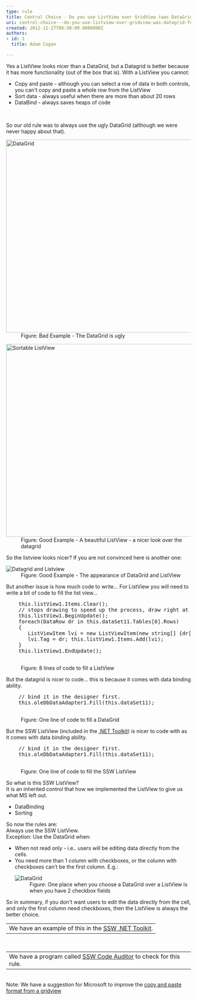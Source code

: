 ```yaml
---
type: rule
title: Control Choice - Do you use ListView over GridView (was DataGrid) for ReadOnly? (Windows Forms only)
uri: control-choice---do-you-use-listview-over-gridview-was-datagrid-for-readonly-windows-forms-only
created: 2012-11-27T08:50:09.0000000Z
authors:
- id: 1
  title: Adam Cogan

---
```




<span class='intro'> <div>Yes a ListView looks nicer than a DataGrid, but a Datagrid is better because it has more functionality (out of the box that is). With a ListView you cannot&#58;</div>
<ul><li>Copy and paste - although you can select a row of data in both controls, you can't copy and paste a whole row from the ListView</li>
<li>Sort data - always useful when there are more than about 20 rows</li>
<li>DataBind - always saves heaps of code</li></ul> </span>

​<div>So our old rule was to always use the ugly DataGrid (although we were never happy about that).</div>
<dl class="badImage"><dt><img alt="DataGrid" src="http&#58;//www.ssw.com.au/ssw/Standards/Rules/Images/UsingDataGridWhenNotNeeded.gif" width="534" height="526" /></dt>
<dd>Figure&#58; Bad Example - The DataGrid is ugly</dd></dl>
<dl class="goodImage"><dt><img alt="Sortable ListView" src="http&#58;//www.ssw.com.au/ssw/Standards/Rules/Images/SortableListView.gif" width="534" height="526" /></dt>
<dd>Figure&#58; Good Example - A beautiful ListView - a nicer look over the datagrid</dd></dl>
<div>So the listview looks nicer? If you are not convinced here is another one&#58;</div>
<dl class="goodImage"><dt><img alt="Datagrid and Listview" src="http&#58;//www.ssw.com.au/ssw/Standards/Rules/Images/DatagridVSListview.gif" /></dt>
<dd>Figure&#58; Good Example - The appearance of DataGrid and ListView</dd></dl>
<div>But another issue is how much code to write... For ListView you will need to write a bit of code to fill the list view...</div>
<dl class="badCode"><dt><pre>    this.listView1.Items.Clear(); 
    // stops drawing to speed up the process, draw right at the end. 
    this.listView1.BeginUpdate(); 
    foreach(DataRow dr in this.dataSet11.Tables[0].Rows)
    &#123; 
       ListViewItem lvi = new ListViewItem(new string[] &#123;dr[0].ToString(),dr[1].ToString(),dr[2].ToString()&#125;);
       lvi.Tag = dr; this.listView1.Items.Add(lvi); 
    &#125; 
    this.listView1.EndUpdate();
                        </pre></dt>
<dd>Figure&#58; 8 lines of code to fill a ListView</dd></dl>
<div>But the datagrid is nicer to code... this is because it comes with data binding ability.</div>
<dl class="badCode"><dt><pre>    // bind it in the designer first. 
    this.oleDbDataAdapter1.Fill(this.dataSet11);
                        </pre></dt>
<dd>Figure&#58; One line of code to fill a DataGrid</dd></dl>
<div>But the SSW ListView (included in the <a href="http&#58;//www.ssw.com.au/ssw/NETToolkit/">.NET Toolkit</a>) is nicer to code with as it comes with data binding ability.</div>
<dl class="goodCode"><dt><pre>    // bind it in the designer first. 
    this.oleDbDataAdapter1.Fill(this.dataSet11);
                        </pre></dt>
<dd>Figure&#58; One line of code to fill the SSW ListView</dd></dl>
<div>So what is this SSW ListView?</div>
<div>It is an inherited control that how we implemented the ListView to give us what MS left out.</div>
<ul><li>DataBinding</li>
<li>Sorting</li></ul>
<div>So now the rules are&#58; <br>Always use the SSW ListView. <br>Exception&#58; Use the DataGrid when&#58; </div>
<ul><li>When not read only - i.e.. users will be editing data directly from the cells.</li>
<li>You need more than 1 column with checkboxes, or the column with checkboxes can't be the first column. E.g.&#58; <dl class="image"><dt><img alt="DataGrid" src="http&#58;//www.ssw.com.au/ssw/Standards/Rules/Images/DataGrid2CheckBoxes.gif" /></dt>
<dd>Figure&#58; One place when you choose a DataGrid over a ListView is when you have 2 checkbox fields</dd></dl></li></ul>
<div>So in summary, if you don't want users to edit the data directly from the cell, and only the first column need checkboxes, then the ListView is always the better choice.</div>
<table class="clsSSWProductTable" cellspacing="2" summary=".NET Toolkit" cellpadding="2"><tbody><tr><td>We have an example of this in the <a href="http&#58;//www.ssw.com.au/ssw/NETToolkit/">SSW .NET Toolkit</a>.</td></tr></tbody></table>
<br><table class="clsSSWProductTable" cellspacing="2" summary="Code Auditor" cellpadding="2"><tbody><tr><td>We have a program called <a href="http&#58;//www.ssw.com.au/ssw/CodeAuditor/">SSW Code Auditor</a> to check for this rule.</td></tr></tbody></table>
<br><div>Note&#58; We have a suggestion for Microsoft to improve the <a href="http&#58;//www.ssw.com.au/ssw/Standards/BetterSoftwareSuggestions/MSForm.aspx#DataGridsFormattingonCopy">copy and paste format from a gridview</a></div>



